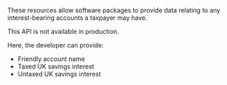 These resources allow software packages to provide data relating to any interest-bearing accounts a taxpayer may have.

This API is not available in production.

Here, the developer can provide:

* Friendly account name
* Taxed UK savings interest
* Untaxed UK savings interest
